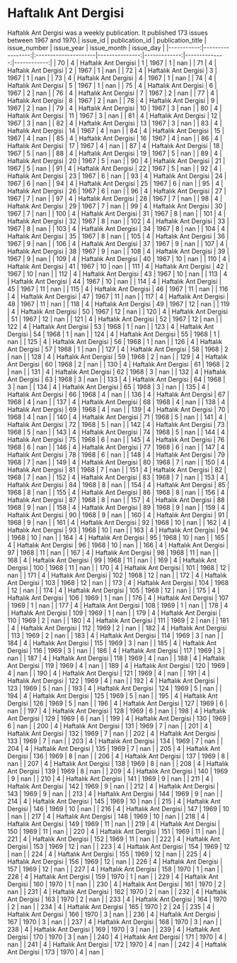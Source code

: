 # Haftalık Ant Dergisi

Haftalık Ant Dergisi was a weekly publication. It published 173
 issues between 1967 and 1970.|   issue_id |   publication_id | publication_title    |   issue_number |   issue_year |   issue_month |   issue_day |
|-----------:|-----------------:|:---------------------|---------------:|-------------:|--------------:|------------:|
|         70 |                4 | Haftalık Ant Dergisi |              1 |         1967 |             1 |         nan |
|         71 |                4 | Haftalık Ant Dergisi |              2 |         1967 |             1 |         nan |
|         72 |                4 | Haftalık Ant Dergisi |              3 |         1967 |             1 |         nan |
|         73 |                4 | Haftalık Ant Dergisi |              4 |         1967 |             1 |         nan |
|         74 |                4 | Haftalık Ant Dergisi |              5 |         1967 |             1 |         nan |
|         75 |                4 | Haftalık Ant Dergisi |              6 |         1967 |             2 |         nan |
|         76 |                4 | Haftalık Ant Dergisi |              7 |         1967 |             2 |         nan |
|         77 |                4 | Haftalık Ant Dergisi |              8 |         1967 |             2 |         nan |
|         78 |                4 | Haftalık Ant Dergisi |              9 |         1967 |             2 |         nan |
|         79 |                4 | Haftalık Ant Dergisi |             10 |         1967 |             3 |         nan |
|         80 |                4 | Haftalık Ant Dergisi |             11 |         1967 |             3 |         nan |
|         81 |                4 | Haftalık Ant Dergisi |             12 |         1967 |             3 |         nan |
|         82 |                4 | Haftalık Ant Dergisi |             13 |         1967 |             3 |         nan |
|         83 |                4 | Haftalık Ant Dergisi |             14 |         1967 |             4 |         nan |
|         84 |                4 | Haftalık Ant Dergisi |             15 |         1967 |             4 |         nan |
|         85 |                4 | Haftalık Ant Dergisi |             16 |         1967 |             4 |         nan |
|         86 |                4 | Haftalık Ant Dergisi |             17 |         1967 |             4 |         nan |
|         87 |                4 | Haftalık Ant Dergisi |             18 |         1967 |             5 |         nan |
|         88 |                4 | Haftalık Ant Dergisi |             19 |         1967 |             5 |         nan |
|         89 |                4 | Haftalık Ant Dergisi |             20 |         1967 |             5 |         nan |
|         90 |                4 | Haftalık Ant Dergisi |             21 |         1967 |             5 |         nan |
|         91 |                4 | Haftalık Ant Dergisi |             22 |         1967 |             5 |         nan |
|         92 |                4 | Haftalık Ant Dergisi |             23 |         1967 |             6 |         nan |
|         93 |                4 | Haftalık Ant Dergisi |             24 |         1967 |             6 |         nan |
|         94 |                4 | Haftalık Ant Dergisi |             25 |         1967 |             6 |         nan |
|         95 |                4 | Haftalık Ant Dergisi |             26 |         1967 |             6 |         nan |
|         96 |                4 | Haftalık Ant Dergisi |             27 |         1967 |             7 |         nan |
|         97 |                4 | Haftalık Ant Dergisi |             28 |         1967 |             7 |         nan |
|         98 |                4 | Haftalık Ant Dergisi |             29 |         1967 |             7 |         nan |
|         99 |                4 | Haftalık Ant Dergisi |             30 |         1967 |             7 |         nan |
|        100 |                4 | Haftalık Ant Dergisi |             31 |         1967 |             8 |         nan |
|        101 |                4 | Haftalık Ant Dergisi |             32 |         1967 |             8 |         nan |
|        102 |                4 | Haftalık Ant Dergisi |             33 |         1967 |             8 |         nan |
|        103 |                4 | Haftalık Ant Dergisi |             34 |         1967 |             8 |         nan |
|        104 |                4 | Haftalık Ant Dergisi |             35 |         1967 |             8 |         nan |
|        105 |                4 | Haftalık Ant Dergisi |             36 |         1967 |             9 |         nan |
|        106 |                4 | Haftalık Ant Dergisi |             37 |         1967 |             9 |         nan |
|        107 |                4 | Haftalık Ant Dergisi |             38 |         1967 |             9 |         nan |
|        108 |                4 | Haftalık Ant Dergisi |             39 |         1967 |             9 |         nan |
|        109 |                4 | Haftalık Ant Dergisi |             40 |         1967 |            10 |         nan |
|        110 |                4 | Haftalık Ant Dergisi |             41 |         1967 |            10 |         nan |
|        111 |                4 | Haftalık Ant Dergisi |             42 |         1967 |            10 |         nan |
|        112 |                4 | Haftalık Ant Dergisi |             43 |         1967 |            10 |         nan |
|        113 |                4 | Haftalık Ant Dergisi |             44 |         1967 |            10 |         nan |
|        114 |                4 | Haftalık Ant Dergisi |             45 |         1967 |            11 |         nan |
|        115 |                4 | Haftalık Ant Dergisi |             46 |         1967 |            11 |         nan |
|        116 |                4 | Haftalık Ant Dergisi |             47 |         1967 |            11 |         nan |
|        117 |                4 | Haftalık Ant Dergisi |             48 |         1967 |            11 |         nan |
|        118 |                4 | Haftalık Ant Dergisi |             49 |         1967 |            12 |         nan |
|        119 |                4 | Haftalık Ant Dergisi |             50 |         1967 |            12 |         nan |
|        120 |                4 | Haftalık Ant Dergisi |             51 |         1967 |            12 |         nan |
|        121 |                4 | Haftalık Ant Dergisi |             52 |         1967 |            12 |         nan |
|        122 |                4 | Haftalık Ant Dergisi |             53 |         1968 |             1 |         nan |
|        123 |                4 | Haftalık Ant Dergisi |             54 |         1968 |             1 |         nan |
|        124 |                4 | Haftalık Ant Dergisi |             55 |         1968 |             1 |         nan |
|        125 |                4 | Haftalık Ant Dergisi |             56 |         1968 |             1 |         nan |
|        126 |                4 | Haftalık Ant Dergisi |             57 |         1968 |             1 |         nan |
|        127 |                4 | Haftalık Ant Dergisi |             58 |         1968 |             2 |         nan |
|        128 |                4 | Haftalık Ant Dergisi |             59 |         1968 |             2 |         nan |
|        129 |                4 | Haftalık Ant Dergisi |             60 |         1968 |             2 |         nan |
|        130 |                4 | Haftalık Ant Dergisi |             61 |         1968 |             2 |         nan |
|        131 |                4 | Haftalık Ant Dergisi |             62 |         1968 |             3 |         nan |
|        132 |                4 | Haftalık Ant Dergisi |             63 |         1968 |             3 |         nan |
|        133 |                4 | Haftalık Ant Dergisi |             64 |         1968 |             3 |         nan |
|        134 |                4 | Haftalık Ant Dergisi |             65 |         1968 |             3 |         nan |
|        135 |                4 | Haftalık Ant Dergisi |             66 |         1968 |             4 |         nan |
|        136 |                4 | Haftalık Ant Dergisi |             67 |         1968 |             4 |         nan |
|        137 |                4 | Haftalık Ant Dergisi |             68 |         1968 |             4 |         nan |
|        138 |                4 | Haftalık Ant Dergisi |             69 |         1968 |             4 |         nan |
|        139 |                4 | Haftalık Ant Dergisi |             70 |         1968 |             4 |         nan |
|        140 |                4 | Haftalık Ant Dergisi |             71 |         1968 |             5 |         nan |
|        141 |                4 | Haftalık Ant Dergisi |             72 |         1968 |             5 |         nan |
|        142 |                4 | Haftalık Ant Dergisi |             73 |         1968 |             5 |         nan |
|        143 |                4 | Haftalık Ant Dergisi |             74 |         1968 |             5 |         nan |
|        144 |                4 | Haftalık Ant Dergisi |             75 |         1968 |             6 |         nan |
|        145 |                4 | Haftalık Ant Dergisi |             76 |         1968 |             6 |         nan |
|        146 |                4 | Haftalık Ant Dergisi |             77 |         1968 |             6 |         nan |
|        147 |                4 | Haftalık Ant Dergisi |             78 |         1968 |             6 |         nan |
|        148 |                4 | Haftalık Ant Dergisi |             79 |         1968 |             7 |         nan |
|        149 |                4 | Haftalık Ant Dergisi |             80 |         1968 |             7 |         nan |
|        150 |                4 | Haftalık Ant Dergisi |             81 |         1968 |             7 |         nan |
|        151 |                4 | Haftalık Ant Dergisi |             82 |         1968 |             7 |         nan |
|        152 |                4 | Haftalık Ant Dergisi |             83 |         1968 |             7 |         nan |
|        153 |                4 | Haftalık Ant Dergisi |             84 |         1968 |             8 |         nan |
|        154 |                4 | Haftalık Ant Dergisi |             85 |         1968 |             8 |         nan |
|        155 |                4 | Haftalık Ant Dergisi |             86 |         1968 |             8 |         nan |
|        156 |                4 | Haftalık Ant Dergisi |             87 |         1968 |             8 |         nan |
|        157 |                4 | Haftalık Ant Dergisi |             88 |         1968 |             9 |         nan |
|        158 |                4 | Haftalık Ant Dergisi |             89 |         1968 |             9 |         nan |
|        159 |                4 | Haftalık Ant Dergisi |             90 |         1968 |             9 |         nan |
|        160 |                4 | Haftalık Ant Dergisi |             91 |         1968 |             9 |         nan |
|        161 |                4 | Haftalık Ant Dergisi |             92 |         1968 |            10 |         nan |
|        162 |                4 | Haftalık Ant Dergisi |             93 |         1968 |            10 |         nan |
|        163 |                4 | Haftalık Ant Dergisi |             94 |         1968 |            10 |         nan |
|        164 |                4 | Haftalık Ant Dergisi |             95 |         1968 |            10 |         nan |
|        165 |                4 | Haftalık Ant Dergisi |             96 |         1968 |            10 |         nan |
|        166 |                4 | Haftalık Ant Dergisi |             97 |         1968 |            11 |         nan |
|        167 |                4 | Haftalık Ant Dergisi |             98 |         1968 |            11 |         nan |
|        168 |                4 | Haftalık Ant Dergisi |             99 |         1968 |            11 |         nan |
|        169 |                4 | Haftalık Ant Dergisi |            100 |         1968 |            11 |         nan |
|        170 |                4 | Haftalık Ant Dergisi |            101 |         1968 |            12 |         nan |
|        171 |                4 | Haftalık Ant Dergisi |            102 |         1968 |            12 |         nan |
|        172 |                4 | Haftalık Ant Dergisi |            103 |         1968 |            12 |         nan |
|        173 |                4 | Haftalık Ant Dergisi |            104 |         1968 |            12 |         nan |
|        174 |                4 | Haftalık Ant Dergisi |            105 |         1968 |            12 |         nan |
|        175 |                4 | Haftalık Ant Dergisi |            106 |         1969 |             1 |         nan |
|        176 |                4 | Haftalık Ant Dergisi |            107 |         1969 |             1 |         nan |
|        177 |                4 | Haftalık Ant Dergisi |            108 |         1969 |             1 |         nan |
|        178 |                4 | Haftalık Ant Dergisi |            109 |         1969 |             1 |         nan |
|        179 |                4 | Haftalık Ant Dergisi |            110 |         1969 |             2 |         nan |
|        180 |                4 | Haftalık Ant Dergisi |            111 |         1969 |             2 |         nan |
|        181 |                4 | Haftalık Ant Dergisi |            112 |         1969 |             2 |         nan |
|        182 |                4 | Haftalık Ant Dergisi |            113 |         1969 |             2 |         nan |
|        183 |                4 | Haftalık Ant Dergisi |            114 |         1969 |             3 |         nan |
|        184 |                4 | Haftalık Ant Dergisi |            115 |         1969 |             3 |         nan |
|        185 |                4 | Haftalık Ant Dergisi |            116 |         1969 |             3 |         nan |
|        186 |                4 | Haftalık Ant Dergisi |            117 |         1969 |             3 |         nan |
|        187 |                4 | Haftalık Ant Dergisi |            118 |         1969 |             4 |         nan |
|        188 |                4 | Haftalık Ant Dergisi |            119 |         1969 |             4 |         nan |
|        189 |                4 | Haftalık Ant Dergisi |            120 |         1969 |             4 |         nan |
|        190 |                4 | Haftalık Ant Dergisi |            121 |         1969 |             4 |         nan |
|        191 |                4 | Haftalık Ant Dergisi |            122 |         1969 |             4 |         nan |
|        192 |                4 | Haftalık Ant Dergisi |            123 |         1969 |             5 |         nan |
|        193 |                4 | Haftalık Ant Dergisi |            124 |         1969 |             5 |         nan |
|        194 |                4 | Haftalık Ant Dergisi |            125 |         1969 |             5 |         nan |
|        195 |                4 | Haftalık Ant Dergisi |            126 |         1969 |             5 |         nan |
|        196 |                4 | Haftalık Ant Dergisi |            127 |         1969 |             6 |         nan |
|        197 |                4 | Haftalık Ant Dergisi |            128 |         1969 |             6 |         nan |
|        198 |                4 | Haftalık Ant Dergisi |            129 |         1969 |             6 |         nan |
|        199 |                4 | Haftalık Ant Dergisi |            130 |         1969 |             6 |         nan |
|        200 |                4 | Haftalık Ant Dergisi |            131 |         1969 |             7 |         nan |
|        201 |                4 | Haftalık Ant Dergisi |            132 |         1969 |             7 |         nan |
|        202 |                4 | Haftalık Ant Dergisi |            133 |         1969 |             7 |         nan |
|        203 |                4 | Haftalık Ant Dergisi |            134 |         1969 |             7 |         nan |
|        204 |                4 | Haftalık Ant Dergisi |            135 |         1969 |             7 |         nan |
|        205 |                4 | Haftalık Ant Dergisi |            136 |         1969 |             8 |         nan |
|        206 |                4 | Haftalık Ant Dergisi |            137 |         1969 |             8 |         nan |
|        207 |                4 | Haftalık Ant Dergisi |            138 |         1969 |             8 |         nan |
|        208 |                4 | Haftalık Ant Dergisi |            139 |         1969 |             8 |         nan |
|        209 |                4 | Haftalık Ant Dergisi |            140 |         1969 |             9 |         nan |
|        210 |                4 | Haftalık Ant Dergisi |            141 |         1969 |             9 |         nan |
|        211 |                4 | Haftalık Ant Dergisi |            142 |         1969 |             9 |         nan |
|        212 |                4 | Haftalık Ant Dergisi |            143 |         1969 |             9 |         nan |
|        213 |                4 | Haftalık Ant Dergisi |            144 |         1969 |             9 |         nan |
|        214 |                4 | Haftalık Ant Dergisi |            145 |         1969 |            10 |         nan |
|        215 |                4 | Haftalık Ant Dergisi |            146 |         1969 |            10 |         nan |
|        216 |                4 | Haftalık Ant Dergisi |            147 |         1969 |            10 |         nan |
|        217 |                4 | Haftalık Ant Dergisi |            148 |         1969 |            10 |         nan |
|        218 |                4 | Haftalık Ant Dergisi |            149 |         1969 |            11 |         nan |
|        219 |                4 | Haftalık Ant Dergisi |            150 |         1969 |            11 |         nan |
|        220 |                4 | Haftalık Ant Dergisi |            151 |         1969 |            11 |         nan |
|        221 |                4 | Haftalık Ant Dergisi |            152 |         1969 |            11 |         nan |
|        222 |                4 | Haftalık Ant Dergisi |            153 |         1969 |            12 |         nan |
|        223 |                4 | Haftalık Ant Dergisi |            154 |         1969 |            12 |         nan |
|        224 |                4 | Haftalık Ant Dergisi |            155 |         1969 |            12 |         nan |
|        225 |                4 | Haftalık Ant Dergisi |            156 |         1969 |            12 |         nan |
|        226 |                4 | Haftalık Ant Dergisi |            157 |         1969 |            12 |         nan |
|        227 |                4 | Haftalık Ant Dergisi |            158 |         1970 |             1 |         nan |
|        228 |                4 | Haftalık Ant Dergisi |            159 |         1970 |             1 |         nan |
|        229 |                4 | Haftalık Ant Dergisi |            160 |         1970 |             1 |         nan |
|        230 |                4 | Haftalık Ant Dergisi |            161 |         1970 |             2 |         nan |
|        231 |                4 | Haftalık Ant Dergisi |            162 |         1970 |             2 |         nan |
|        232 |                4 | Haftalık Ant Dergisi |            163 |         1970 |             2 |         nan |
|        233 |                4 | Haftalık Ant Dergisi |            164 |         1970 |             2 |         nan |
|        234 |                4 | Haftalık Ant Dergisi |            165 |         1970 |             2 |          24 |
|        235 |                4 | Haftalık Ant Dergisi |            166 |         1970 |             3 |         nan |
|        236 |                4 | Haftalık Ant Dergisi |            167 |         1970 |             3 |         nan |
|        237 |                4 | Haftalık Ant Dergisi |            168 |         1970 |             3 |         nan |
|        238 |                4 | Haftalık Ant Dergisi |            169 |         1970 |             3 |         nan |
|        239 |                4 | Haftalık Ant Dergisi |            170 |         1970 |             3 |         nan |
|        240 |                4 | Haftalık Ant Dergisi |            171 |         1970 |             4 |         nan |
|        241 |                4 | Haftalık Ant Dergisi |            172 |         1970 |             4 |         nan |
|        242 |                4 | Haftalık Ant Dergisi |            173 |         1970 |             4 |         nan |